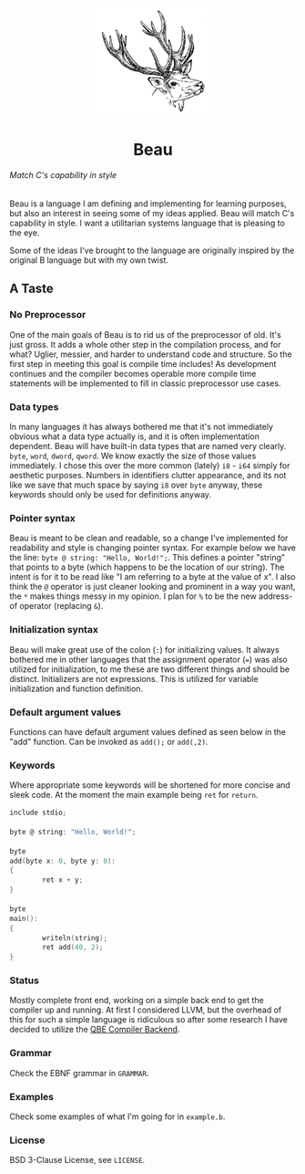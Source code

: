 <div align="center">
        <img src="head.png" width="200">
        <h1>Beau</h1>
</div>

###### Match C's capability in style

Beau is a language I am defining and implementing for learning purposes,
but also an interest in seeing some of my ideas applied. Beau will match C's
capability in style. I want a utilitarian systems language that is pleasing to
the eye.

Some of the ideas I've brought to the language are originally inspired by the
original B language but with my own twist. 

## A Taste

### No Preprocessor
One of the main goals of Beau is to rid us of the preprocessor of old. It's just
gross. It adds a whole other step in the compilation process, and for what?
Uglier, messier, and harder to understand code and structure. So the first step
in meeting this goal is compile time includes! As development continues and the
compiler becomes operable more compile time statements will be implemented to
fill in classic preprocessor use cases.

### Data types
In many languages it has always bothered me that it's not immediately obvious
what a data type actually is, and it is often implementation dependent. Beau
will have built-in data types that are named very clearly. `byte`, `word`,
`dword`, `qword`. We know exactly the size of those values immediately. I chose
this over the more common (lately) `i8` - `i64` simply for aesthetic purposes.
Numbers in identifiers clutter appearance, and its not like we save that much
space by saying `i8` over `byte` anyway, these keywords should only be used for
definitions anyway.

### Pointer syntax
Beau is meant to be clean and readable, so a change I've implemented for
readability and style is changing pointer syntax. For example below we have the
line: `byte @ string: "Hello, World!";`. This defines a pointer "string" that
points to a byte (which happens to be the location of our string). The intent
is for it to be read like "I am referring to a byte at the value of x". I also
think the `@` operator is just cleaner looking and prominent in a way you want,
the `*` makes things messy in my opinion. I plan for `%` to be the new address-
of operator (replacing `&`).

### Initialization syntax
Beau will make great use of the colon (`:`) for initializing values. It always
bothered me in other languages that the assignment operator (`=`) was also
utilized for initialization, to me these are two different things and should
be distinct. Initializers are not expressions. This is utilized for variable
initialization and function definition.

### Default argument values
Functions can have default argument values defined as seen below in the "add"
function. Can be invoked as `add();` or `add(,2)`.

### Keywords
Where appropriate some keywords will be shortened for more concise and sleek
code. At the moment the main example being `ret` for `return`.

```C
include stdio;

byte @ string: "Hello, World!";

byte
add(byte x: 0, byte y: 0):
{
        ret x + y;
}

byte
main():
{
        writeln(string);
        ret add(40, 2);
}
```

### Status

Mostly complete front end, working on a simple back end to get the compiler up
and running. At first I considered LLVM, but the overhead of this for such a
simple language is ridiculous so after some research I have decided to utilize
the [QBE Compiler Backend](https://c9x.me/compile/).

### Grammar

Check the EBNF grammar in `GRAMMAR`.

### Examples

Check some examples of what I'm going for in `example.b`.

### License

BSD 3-Clause License, see `LICENSE`.